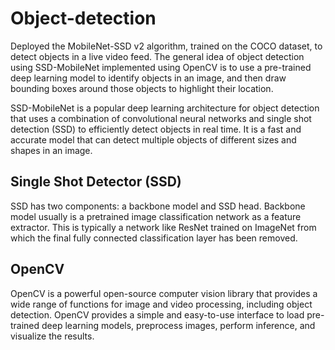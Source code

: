 # Object-detection

Deployed the MobileNet-SSD v2 algorithm, trained on the COCO dataset, to detect objects in a live video feed.
The general idea of object detection using SSD-MobileNet implemented using OpenCV is to use a pre-trained deep learning model to identify objects in an image, and then draw bounding boxes around those objects to highlight their location.

SSD-MobileNet is a popular deep learning architecture for object detection that uses a combination of convolutional neural networks and single shot detection (SSD) to efficiently detect objects in real time. It is a fast and accurate model that can detect multiple objects of different sizes and shapes in an image.

## Single Shot Detector (SSD)
SSD has two components: a backbone model and SSD head. Backbone model usually is a pretrained image classification network as a feature extractor. This is typically a network like ResNet trained on ImageNet from which the final fully connected classification layer has been removed.

## OpenCV

OpenCV is a powerful open-source computer vision library that provides a wide range of functions for image and video processing, including object detection. OpenCV provides a simple and easy-to-use interface to load pre-trained deep learning models, preprocess images, perform inference, and visualize the results.
